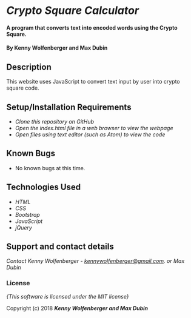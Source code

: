 # _Crypto Square Calculator_

#### A program that converts text into encoded words using the Crypto Square.

#### By **Kenny Wolfenberger and Max Dubin**

## Description

This website uses JavaScript to convert text input by user into crypto square code.


## Setup/Installation Requirements

* _Clone this repository on GitHub_
* _Open the index.html file in a web browser to view the webpage_
* _Open files using text editor (such as Atom) to view the code_


## Known Bugs
* No known bugs at this time.

## Technologies Used

* _HTML_
* _CSS_
* _Bootstrap_
* _JavaScript_
* _jQuery_

## Support and contact details

_Contact Kenny Wolfenberger - kennywolfenberger@gmail.com. or Max Dubin_

### License

*{This software is licensed under the MIT license}*

Copyright (c) 2018 **_Kenny Wolfenberger and Max Dubin_**
